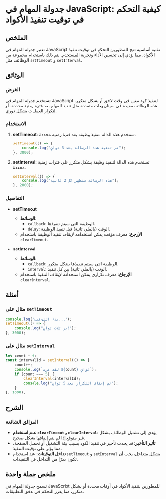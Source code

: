 <!--
Meta Description: # جدولة المهام في JavaScript: كيفية التحكم في توقيت تنفيذ الأكواد ## الملخص تعتبر جدولة المهام في JavaScript تقنية أساسية تتيح للمطورين التحكم في توقي...
Meta Keywords: javascript, تنفيذ, بشكل, settimeout, setinterval
-->

# جدولة المهام في JavaScript: كيفية التحكم في توقيت تنفيذ الأكواد

## الملخص
تعتبر جدولة المهام في JavaScript تقنية أساسية تتيح للمطورين التحكم في توقيت تنفيذ الأكواد، مما يؤدي إلى تحسين الأداء وتجربة المستخدم. يتم ذلك باستخدام مجموعة من الوظائف مثل `setTimeout` و `setInterval`.

## الوثائق
### الغرض
تستخدم جدولة المهام في JavaScript لتنفيذ كود معين في وقت لاحق أو بشكل متكرر. هذه الوظائف مفيدة في سيناريوهات متعددة مثل تنفيذ المهام بعد فترة زمنية محددة، أو لتكرار العمليات بشكل دوري.

### الاستخدام
1. **setTimeout**: تستخدم هذه الدالة لتنفيذ وظيفة بعد فترة زمنية محددة.
   ```javascript
   setTimeout(() => {
       console.log("تم تنفيذ هذه الرسالة بعد 3 ثوانٍ");
   }, 3000);
   ```

2. **setInterval**: تستخدم هذه الدالة لتنفيذ وظيفة بشكل متكرر على فترات زمنية محددة.
   ```javascript
   setInterval(() => {
       console.log("هذه الرسالة ستظهر كل 2 ثانية");
   }, 2000);
   ```

### التفاصيل
- **setTimeout**
  - **الوسائط**:
    - `callback`: الوظيفة التي سيتم تنفيذها.
    - `delay`: الوقت (بالملي ثانية) قبل تنفيذ الوظيفة.
  - **الإرجاع**: معرف مؤقت يمكن استخدامه لإيقاف تنفيذ الوظيفة باستخدام `clearTimeout`.

- **setInterval**
  - **الوسائط**:
    - `callback`: الوظيفة التي سيتم تنفيذها بشكل متكرر.
    - `interval`: الوقت (بالملي ثانية) بين كل تنفيذ.
  - **الإرجاع**: معرف تكراري يمكن استخدامه لإيقاف التنفيذ باستخدام `clearInterval`.

## أمثلة
### مثال على `setTimeout`
```javascript
console.log("بدء التوقيت...");
setTimeout(() => {
    console.log("مر ثلاث ثوانٍ!");
}, 3000);
```

### مثال على `setInterval`
```javascript
let count = 0;
const intervalId = setInterval(() => {
    count++;
    console.log(`لقد مرت ${count} ثوانٍ`);
    if (count === 5) {
        clearInterval(intervalId);
        console.log("تم إيقاف التكرار بعد 5 ثوانٍ");
    }
}, 1000);
```

## الشرح
### المزالق الشائعة
- **عدم استخدام `clearTimeout` و `clearInterval`**: يؤدي إلى تشغيل الوظائف بشكل غير متوقع إذا لم يتم إيقافها بشكل صحيح.
- **تأثير التأخير**: قد يحدث تأخير في تنفيذ الكود بسبب بيئة التشغيل أو تحميل الصفحة، مما يؤثر على توقيت التنفيذ.
- **تداخل التوقيتات**: عند استخدام `setTimeout` و `setInterval` بشكل متداخل، يجب أن تكون حذرًا من التداخل في التنفيذات.

## ملخص جملة واحدة
تسمح جدولة المهام في JavaScript للمطورين بتنفيذ الأكواد في أوقات محددة أو بشكل متكرر، مما يعزز التحكم في تدفق التطبيقات.